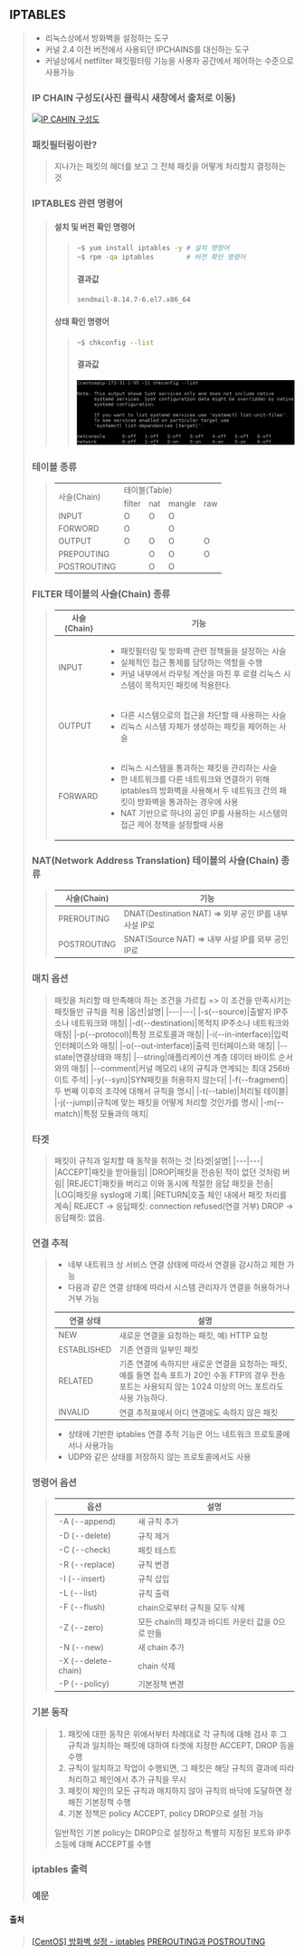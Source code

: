 ## IPTABLES
> - 리눅스상에서 방화벽을 설정하는 도구
> - 커널 2.4 이전 버전에서 사용되던 IPCHAINS를 대신하는 도구
> - 커널상에서 netfilter 패킷필터링 기능을 사용자 공간에서 제어하는 수준으로 사용가능
> ### IP CHAIN 구성도(사진 클릭시 새창에서 출처로 이동)
> <a href='https://webterror.net/2015/02/11/1622/' target='_blank'>
>  <img src='https://webterror.net/wp-content/uploads/2015/02/IP_CHANE_%EA%B5%AC%EC%84%B1%EB%8F%84-1024x688.jpg' alt="IP CAHIN 구성도">
> </a>
> 
> ### 패킷필터링이란?
>> 지나가는 패킷의 헤더를 보고 그 전체 패킷을 어떻게 처리할지 결정하는 것
> ### IPTABLES 관련 명령어
>> #### 설치 및 버전 확인 명령어
>>> ```bash 
>>> ~$ yum install iptables -y # 설치 명령어
>>> ~$ rpm -qa iptables        # 버전 확인 명령어
>>> ```
>>> #### 결과값
>>> ```bash
>>> sendmail-8.14.7-6.el7.x86_64
>>> ```
>> #### 상태 확인 명령어
>>> ```bash
>>> ~$ chkconfig --list
>>> ```
>>> #### 결과값
>>> ![iptables_chkconfig_result](/image/220420_001_iptables_chkconfig_result.png)
> ### 테이블 종류
>> <table style="text-align='center'"> 
>>  <tr>
>>    <td rowspan='2'>사슬(Chain)</td>
>>    <td colspan='4'>테이블(Table)</td>
>>  </tr>
>>  <tr>
>>    <td>filter</td>
>>    <td>nat</td>
>>    <td>mangle</td>
>>    <td>raw</td>
>>  </tr>
>>  <tr>
>>    <td>INPUT</td>
>>    <td>O</td>
>>    <td>O</td>
>>    <td>O</td>
>>    <td></td>
>>  </tr>
>>  <tr>
>>    <td>FORWORD</td>
>>    <td>O</td>
>>    <td></td>
>>    <td>O</td>
>>    <td></td>
>>  </tr>
>>  <tr>
>>    <td>OUTPUT</td>
>>    <td>O</td>
>>    <td>O</td>
>>    <td>O</td>
>>    <td>O</td>
>>  </tr>
>>  <tr>
>>    <td>PREPOUTING</td>
>>    <td></td>
>>    <td>O</td>
>>    <td>O</td>
>>    <td>O</td>
>>  </tr>
>>  <tr>
>>    <td>POSTROUTING</td>
>>    <td></td>
>>    <td>O</td>
>>    <td>O</td>
>>    <td></td>
>>  </tr>
>> </table>  
> ### FILTER 테이블의 사슬(Chain) 종류
>> |사슬(Chain)|기능|
>> |---|---|
>> |INPUT|<ul><li>패킷필터링 및 방화벽 관련 정책들을 설정하는 사슬</li><li>실제적인 접근 통제를 담당하는 역할을 수행</li><li>커널 내부에서 라우팅 계산을 마친 후 로컬 리눅스 시스템이 목적지인 패킷에 적용한다.</li></ul>|
>> |OUTPUT|<ul><li>다른 시스템으로의 접근을 차단할 때 사용하는 사슬</li><li>리눅스 시스템 자체가 생성하는 패킷을 제어하는 사슬</li></ul>|
>> |FORWARD|<ul><li>리눅스 시스템을 통과하는 패킷을 관리하는 사슬</li><li>한 네트워크를 다른 네트워크와 연결하기 위해 iptables의 방화벽을 사용해서 두 네트워크 간의 패킷이 방화벽을 통과하는 경우에 사용</li><li>NAT 기반으로 하나의 공인 IP를 사용하는 시스템의 접근 제어 정책을 설정할때 사용</li></ul>|
> ### NAT(Network Address Translation) 테이블의 사슬(Chain) 종류
>> |사슬(Chain)|기능|
>> |---|---|
>> |PREROUTING|DNAT(Destination NAT) => 외부 공인 IP를 내부 사설 IP로|
>> |POSTROUTING|SNAT(Source NAT) => 내부 사설 IP를 외부 공인 IP로|
> ### 매치 옵션
>> 패킷을 처리할 때 만족해야 하는 조건을 가르킴 => 이 조건을 만족시키는 패킷들만 규칙을 적용
>> |옵션|설명|
>> |---|---|
>> |-s(--source)|출발지 IP주소나 네트워크와 매칭|
>> |-d(--destination)|목적지 IP주소나 네트워크와 매칭|
>> |-p(--protocol)|특정 프로토콜과 매칭|
>> |-i(--in-interface)|입력 인터페이스와 매칭|
>> |-o(--out-interface)|출력 인터페이스와 매칭|
>> |--state|연결상태와 매칭|
>> |--string|애플리케이션 계층 데이터 바이트 순서와의 매칭|
>> |--comment|커널 메모리 내의 규칙과 연계되는 최대 256바이트 주석|
>> |-y(--syn)|SYN패킷을 허용하지 않는다|
>> |-f(--fragment)|두 번째 이후의 조각에 대해서 규칙을 명시|
>> |-t(--table)|처리될 테이블|
>> |-j(--jump)|규칙에 맞는 패킷을 어떻게 처리할 것인가를 명시|
>> |-m(--match)|특정 모듈과의 매치|
> ### 타겟
>> 패킷이 규칙과 일치할 때 동작을 취하는 것
>> |타겟|설명|
>> |---|---|
>> |ACCEPT|패킷을 받아들임|
>> |DROP|패킷을 전송된 적이 없던 것처럼 버림|
>> |REJECT|패킷을 버리고 이와 동시에 적절한 응답 패킷을 전송|
>> |LOG|패킷을 syslog에 기록|
>> |RETURN|호출 체인 내에서 패킷 처리를 계속|
>> REJECT -> 응답패킷: connection refused(연결 거부)
>> DROP -> 응답패킷: 없음.
> ### 연결 추적
>> - 네부 내트워크 상 서비스 연결 상태에 따라서 연결을 감시하고 제한 가능  
>> - 다음과 같은 연결 상태에 따라서 시스템 관리자가 연결을 허용하거나 거부 가능  
>> 
>> |연결 상태|설명|
>> |---|---|
>> |NEW|새로운 연결을 요청하는 패킷, 예) HTTP 요청|
>> |ESTABLISHED|기존 연결의 일부인 패킷|
>> |RELATED|기존 연결에 속하지만 새로운 연결을 요청하는 패킷, 예를 들면 접속 포트가 20인 수동 FTP의 경우 전송 포트는 사용되지 않는 1024 이상의 어느 포트라도 사용 가능하다.|
>> |INVALID|연결 추적표에서 어디 연결에도 속하지 않은 패킷|
>> 
>> - 상태에 기반한 iptables 연결 추적 기능은 어느 네트워크 프로토콜에서나 사용가능  
>> - UDP와 같은 상태를 저장하지 않는 프로토콜에서도 사용   
> ### 명령어 옵션
>> |옵션|설명|
>> |---|---|
>> |-A (--append)|새 규칙 추가|
>> |-D (--delete)|규칙 제거|
>> |-C (--check)|패킷 테스트|
>> |-R (--replace)|규칙 변경|
>> |-I (--insert)|규칙 삽입|
>> |-L (--list)|규칙 출력|
>> |-F (--flush)|chain으로부터 규칙을 모두 삭제|
>> |-Z (--zero)|모든 chain의 패킷과 바디트 카운터 값을 0으로 만듦|
>> |-N (--new)|새 chain 추가|
>> |-X (--delete-chain)|chain 삭제|
>> |-P (--policy)|기본정책 변경|
> ### 기본 동작
>> 1. 패킷에 대한 동작은 위에서부터 차례대로 각 규칙에 대해 검사 후 그 규칙과 일치하는 패킷에 대하여 타겟에 지정한 ACCEPT, DROP 등을 수행
>> 2. 규칙이 일치하고 작업이 수행되면, 그 패킷은 해당 규칙의 결과에 따라 처리하고 체인에서 추가 규칙을 무시
>> 3. 패킷이 체인의 모든 규칙과 매치하지 않아 규칙의 바닥에 도달하면 정해진 기본정책 수행
>> 4. 기본 정책은 policy ACCEPT, policy DROP으로 설정 가능
>>
>> 일반적인 기본 policy는 DROP으로 설정하고 특별히 지정된 포트와 IP주소등에 대해 ACCEPT를 수행
>> 
> ### iptables 출력
> ### 예문

#### 출처 
> [[CentOS] 방화벽 설정 - iptables](https://webdir.tistory.com/170)
> [PREROUTING과 POSTROUTING](http://forum.falinux.com/zbxe/index.php?mid=lecture_tip&document_srl=872809)
> 
